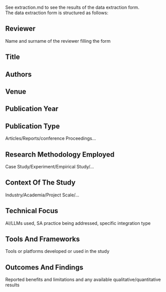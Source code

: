 See extraction.md to see the results of the data extraction form.  
The data extraction form is structured as follows:  
  
## Reviewer  
Name and surname of the reviewer filling the form  
  
## Title  
  
## Authors  
  
## Venue  
  
## Publication Year

## Publication Type  
Articles/Reports/conference Proceedings…  
  
## Research Methodology Employed  
Case Study/Experiment/Empirical Study/…  
  
## Context Of The Study  
Industry/Academia/Project Scale/…  
  
## Technical Focus  
AI/LLMs used, SA practice being addressed, specific integration type  
  
## Tools And Frameworks  
Tools or platforms developed or used in the study  
  
## Outcomes And Findings  
Reported benefits and limitations and any available qualitative/quantitative results  
